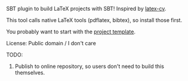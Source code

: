 SBT plugin to build LaTeX projects with SBT! Inspired by [latex-cv](https://github.com/stuhood/latex-cv).

This tool calls native LaTeX tools (pdflatex, bibtex), so install those first.

You probably want to start with the [project template](https://github.com/emchristiansen/SBTLatexTemplate.g8).

License: Public domain / I don't care

TODO:
1. Publish to online repository, so users don't need to build this themselves.
